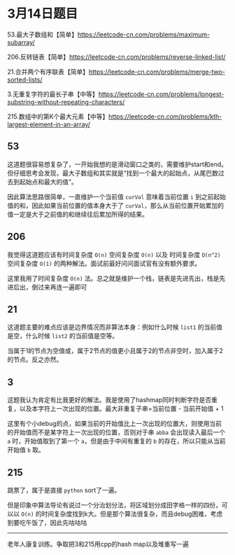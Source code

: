 # 3月14日题目

53.最大子数组和【简单】<https://leetcode-cn.com/problems/maximum-subarray/>

206.反转链表【简单】<https://leetcode-cn.com/problems/reverse-linked-list/>

21.合并两个有序联表【简单】<https://leetcode-cn.com/problems/merge-two-sorted-lists/>

3.无重复字符的最长子串【中等】<https://leetcode-cn.com/problems/longest-substring-without-repeating-characters/>

215.数组中的第K个最大元素【中等】<https://leetcode-cn.com/problems/kth-largest-element-in-an-array/>

## 53

这道题很容易想复杂了，一开始我想的是滑动窗口之类的，需要维护start和end。但仔细思考会发现，最大子数组和其实就是“找到一个最大的起始点，从尾巴数过去到起始点和最大的值”。

因此算法思路很简单，一直维护一个当前值 `curVal` 意味着当前位置 `i` 到之前起始值的和，因此如果当前位置的值本身大于了 `curVal`，那么从当前位置开始累加的值一定是大于之前值的和继续往后累加所得的结果。

## 206

我觉得这道题应该有时间复杂度 `O(n)` 空间复杂度 `O(n)` 以及 时间复杂度 `O(n^2)` 空间复杂度 `O(1)` 的两种解法。面试前最好问问面试官有没有额外要求。

这里我用了时间复杂度 `O(n)` 法。总之就是维护一个栈，链表是先进先出，栈是先进后出，倒过来再连一遍即可

## 21

这道题主要的难点应该是边界情况而非算法本身：例如什么时候 `list1` 的当前值是空，什么时候 `list2` 的当前值是空等。

当属于1的节点为空值或，属于2节点的值更小且属于2的节点非空时，加入属于2的节点。反之亦然。

## 3

这题我认为肯定有比我更好的解法。我是使用了hashmap同时判断字符是否重复，以及本字符上一次出现的位置。最大非重复子串=当前位置 - 当前开始值 + 1

这里有个小debug的点，如果当前的开始值比上一次出现的位置大，则使用当前的开始值而不是某字符上一次出现的位置，否则对于串 `abba` 会出现读入最后一个 `a` 时，开始值取到了第一个 `a`，但是由于中间有重复的 `b` 的存在，所以只能从当前开始值 `b` 取。

## 215

跳票了，属于是直接 `python` sort了一遍。

但是印象中算法导论有说过一个分治划分法，将区域划分成田字格一样的四份，可以以 `O(n)` 的时间复杂度找到k大。但是那个算法很复杂，而且debug困难，考虑到要吃午饭了，因此先咕咕咕

---

老年人康复训练。争取把3和215用cpp的hash map以及堆重写一遍